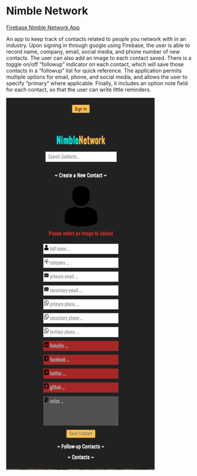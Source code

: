 # Nimble Network

[Firebase Nimble Network App](https://nimblenetwork-d13c3.firebaseapp.com/)

An app to keep track of contacts related to people you network with in an industry. Upon signing in through google using Firebase, the user is able to record name, company, email, social media, and phone number of new contacts. The user can also add an image to each contact saved. There is a  toggle on/off “followup” indicator on each contact, which will save those contacts in a “followup” list for quick reference. The application permits multiple options for email, phone, and social media, and allows the user to specify “primary” where applicable. Finally, it includes an option note field for each contact, so that the user can write little reminders.

<img src="images/nimble-network.png" alt="contacts app project picture" height="1000px" width="400px">
